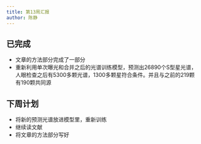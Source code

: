 ```yaml
---
title: 第13周汇报
author: 陈静
---
```


## 已完成

- 文章的方法部分完成了一部分
- 重新利用单次曝光和合并之后的光谱训练模型，预测出26890个S型星光谱，人眼检查之后有5300多颗光谱，1300多颗星符合条件。并且与之前的219颗有190颗共同源

## 下周计划

- 将新的预测光谱放进模型里，重新训练
- 继续读文献
- 将文章的方法部分写好

